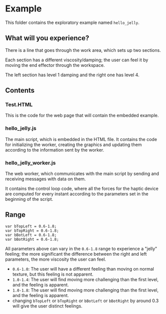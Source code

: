 # Example

This folder contains the exploratory example named `hello_jelly`.

## What will you experience?

There is a line that goes through the work area, which sets up two sections.

Each section has a different viscosity/damping; the user can feel it by moving the end effector through the workspace.

The left section has level 1 damping and the right one has level 4.

## Contents

### Test.HTML

This is the code for the web page that will contain the embedded example.

### hello_jelly.js

The main script, which is embedded in the HTML file. It contains the code for initializing the worker, creating the graphics and updating them according to the information sent by the worker.

### hello_jelly_worker.js

The web worker, which communicates with the main script by sending and receiving messages with data on them.

It contains the control loop code, where all the forces for the haptic device are computed for every instant according to the parameters set in the beginning of the script.

## Range
```
var bTopLeft = 0.6-1.8; 
var bTopRight = 0.6-1.8; 
var bBotLeft = 0.6-1.8; 
var bBotRight = 0.6-1.8;
```
All parameters above can vary in the `0.6-1.8` range to experience a "jelly" feeling; the more significant the difference between the right and left parameters, the more viscosity the user can feel.
- `0.6-1.0`: The user will have a different feeling than moving on normal texture, but this feeling is not apparent.
- `1.0-1.4`: The user will find moving more challenging than the first level, and the feeling is apparent.
- `1.0-1.8`: The user will find moving more challenging than the first level, and the feeling is apparent.
- changing `bTopLeft` or `bTopRight` or `bBotLeft` or `bBotRight` by around 0.3 will give the user distinct feelings.
